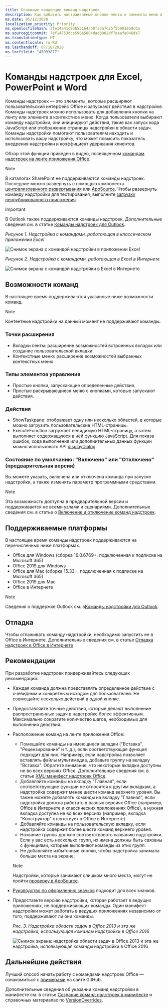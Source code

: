 ```yaml
---
title: Основные концепции команд надстроек
description: Как добавить настраиваемые кнопки ленты и элементы меню в Office в составе надстройки Office
ms.date: 05/12/2020
localization_priority: Priority
ms.openlocfilehash: 2fe14a41c93b53164ab0fa3a7d25f5b9810b9c6a
ms.sourcegitcommit: 7ef14753dce598a5804dad8802df7aaafe046da7
ms.translationtype: HT
ms.contentlocale: ru-RU
ms.lasthandoff: 07/10/2020
ms.locfileid: "45093877"
---
```

# <a name="add-in-commands-for-excel-powerpoint-and-word"></a>Команды надстроек для Excel, PowerPoint и Word

Команды надстроек — это элементы, которые расширяют пользовательский интерфейс Office и запускают действия в надстройке. Команды надстроек можно использовать для добавления кнопки на ленту или элемента в контекстное меню. Когда пользователи выбирают команду надстройки, они инициируют действия, такие как запуск кода JavaScript или отображение страницы надстройки в области задач. Команды надстройки помогают пользователям находить и использовать вашу надстройку, что может повысить показатель внедрения надстройки и коэффициент удержания клиентов.

Обзор этой функции приведен в видео, посвященном [командам надстроек на ленте приложения Office](https://channel9.msdn.com/events/Build/2016/P551).

> [!NOTE]
> В каталогах SharePoint не поддерживаются команды надстроек. Последние можно развернуть с помощью компонента [централизованного развертывания](../publish/centralized-deployment.md) или [AppSource](/office/dev/store/submit-to-appsource-via-partner-center). Чтобы развернуть команду надстройки для тестирования, выполните [загрузку неопубликованного приложения](../testing/create-a-network-shared-folder-catalog-for-task-pane-and-content-add-ins.md).

> [!IMPORTANT]
> В Outlook также поддерживаются команды надстроек. Дополнительные сведения см. в статье [Команды надстроек для Outlook](../outlook/add-in-commands-for-outlook.md).

*Рисунок 1. Надстройка с командами, работающая в классическом приложении Excel*

![Снимок экрана с командой надстройки в приложении Excel](../images/add-in-commands-1.png)

*Рисунок 2. Надстройка с командами, работающая в Excel в Интернете*

![Снимок экрана с командой надстройки в Excel в Интернете](../images/add-in-commands-2.png)

## <a name="command-capabilities"></a>Возможности команд

В настоящее время поддерживаются указанные ниже возможности команд.

> [!NOTE]
> Контентные надстройки на данный момент не поддерживают команды.

### <a name="extension-points"></a>Точки расширения

- Вкладки ленты: расширение возможностей встроенных вкладок или создание пользовательской вкладки.
- Контекстные меню: расширение возможностей выбранных контекстных меню.

### <a name="control-types"></a>Типы элементов управления

- Простые кнопки, запускающие определенные действия.
- Простые раскрывающиеся меню с кнопками, которые запускают действия.

### <a name="actions"></a>Действия

- ShowTaskpane: отображает одну или несколько областей, в которые можно загрузить пользовательские HTML-страницы.
- ExecuteFunction загружает невидимую HTML-страницу, а затем выполняет содержащуюся в ней функцию JavaScript. Для показа ошибок, хода выполнения или дополнительных данных функции можно использовать API [displayDialog](/javascript/api/office/office.ui).  

### <a name="default-enabled-or-disabled-status-preview"></a>Состояние по умолчанию: "Включено" или "Отключено" (предварительная версия)

Вы можете указать, включена или отключена команда при запуске надстройки, а также изменять параметр программными средствами.

> [!NOTE]
> Эта возможность доступна в предварительной версии и поддерживается не всеми узлами и сценариями. Дополнительные сведения см. в статье о [Включение и отключение команд надстроек](disable-add-in-commands.md).

## <a name="supported-platforms"></a>Поддерживаемые платформы

В настоящее время команды надстроек поддерживаются на перечисленных ниже платформах.

- Office для Windows (сборка 16.0.6769+, подключенная к подписке на Microsoft 365)
- Office 2019 для Windows
- Office для Mac (сборка 15.33+, подключенная к подписке на Microsoft 365)
- Office 2019 для Mac
- Office в Интернете

> [!NOTE]
> Сведения о поддержке Outlook см. в[Команды надстройки для Outlook](../outlook/add-in-commands-for-outlook.md).

## <a name="debugging"></a>Отладка

Чтобы отлаживать команду надстройки, необходимо запустить ее в Office в Интернете. Дополнительные сведения см. в статье [Отладка надстроек в Office в Интернете](../testing/debug-add-ins-in-office-online.md)

## <a name="best-practices"></a>Рекомендации

При разработке надстроек придерживайтесь следующих рекомендаций:

- Каждая команда должна представлять определенное действие с очевидным и конкретным исходом для пользователей. Не совмещайте несколько действий в одной кнопке.
- Предоставляйте точные действия, которые делают выполнение распространенных задач в надстройке более эффективным. Максимально сократите количество шагов, необходимых для выполнения действия.
- Расположение команд на ленте приложения Office:
    - Помещайте команды на имеющиеся вкладки ("Вставка", "Рецензирование" и т. д.), если соответствующая функция подходит для них. Например, если надстройка позволяет вставлять файлы мультимедиа, добавьте группу на вкладку "Вставка". Обратите внимание, что некоторые вкладки доступны не во всех версиях Office. Дополнительные сведения см. в статье [XML-манифест надстроек Office](../develop/add-in-manifests.md).
    - Добавляйте команды на вкладку "Главная", если соответствующие функции не относятся к другим вкладкам, а надстройка содержит менее шести команд верхнего уровня. Вы также можете добавлять команды на вкладку "Главная", если надстройка должна работать в разных версиях Office (например, Office в Интернете и классических приложениях Office), а нужная вкладка доступна не во всех версиях (например, вкладка "Конструктор" отсутствует в Office в Интернете).  
    - Добавляйте команды на пользовательскую вкладку, если надстройка содержит более шести команд верхнего уровня.
    - Название группы должно соответствовать названию надстройки. Если у вас есть несколько групп, их имена должны быть связаны с функциями, которые выполняют команды из этих групп.
    - Не добавляйте избыточные кнопки, чтобы надстройка занимала больше места на экране.

     > [!NOTE]
     > Надстройки, которые занимают слишком много места, могут не пройти [проверку в AppSource](/legal/marketplace/certification-policies).

- [Руководство по оформлению значков](add-in-icons.md) подходит для всех значков.
- Предоставьте версию надстройки, которая работает в ведущих приложениях, не поддерживающих команды. Один манифест надстройки может работать в ведущих приложениях независимо от того, поддерживают ли они команды.

   *Рис. 3. Надстройка области задач в Office 2013 и эта же надстройка, использующая команды надстройки в Office 2016*

   ![Снимок экрана: надстройка области задач в Office 2013 и эта же надстройка, использующая команды надстройки в Office 2016](../images/office-task-pane-add-ins.png)


## <a name="next-steps"></a>Дальнейшие действия

Лучший способ начать работу с командами надстроек Office — ознакомиться с [примерами](https://github.com/OfficeDev/Office-Add-in-Commands-Samples/) на сайте GitHub.

Дополнительные сведения об указании команд надстройки в манифесте см. в статье [Создание команд надстроек в манифесте](../develop/create-addin-commands.md) и справочных материалах по [VersionOverrides](../reference/manifest/versionoverrides.md).
